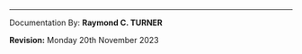 

## 

## 

## 

## 

## 

## 

## 

## 


---

Documentation By: **Raymond C. TURNER**

**Revision:** Monday 20th November 2023
